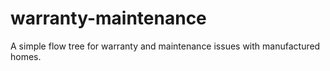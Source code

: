 # warranty-maintenance
A simple flow tree for warranty and maintenance issues with manufactured homes. 
